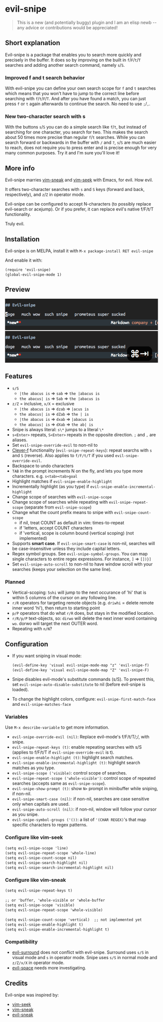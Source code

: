# evil-snipe

> This is a new (and potentially buggy) plugin and I am an elisp newb -- any
> advice or contributions would be appreciated!

## Short explanation

Evil-snipe is a package that enables you to search more quickly and precisely in the buffer.
It does so by improving on the built in `f`/`F`/`t`/`T` searches and adding another search command, namely
`s`/`S`.

### Improved f and t search behavior

With evil-snipe you can define your own search scope for `f` and `t` searches which means that you won't have to jump to the correct line
before searching with `f`/`t`/`F`/`T`. And after you have found a match, you can just press `f` or `t` again afterwards to continue the search. No need to use `;`/`,`.

### New two-character search with s

With the buttons `s`/`S` you can do a simple search like `f`/`t`, but instead of searching for one character, you search for two. This makes the search about 50 times more precise than regular `f`/`t` searches. While you can search forward or backwards in the buffer with `/` and `?`, `s`/`S` are much easier to reach, does not require you to press enter and is precise enough for very many common purposes. Try it and I'm sure you'll love it!

## More info

Evil-snipe marries [vim-sneak](https://github.com/justinmk/vim-sneak) and
[vim-seek](https://github.com/goldfeld/vim-seek) with Emacs, for evil. How evil.

It offers two-character searches with `s` and `S` keys (forward and back,
respectively), and `z`/`Z` in operator mode.

Evil-snipe can be configured to accept N-characters (to possibly replace
evil-search or acejump). Or if you prefer, it can replace evil's native f/F/t/T
functionality.

Truly evil.

## Installation

Evil-snipe is on MELPA, install it with `M-x package-install RET evil-snipe`

And enable it with:

```elisp
(require 'evil-snipe)
(global-evil-snipe-mode 1)
```

## Preview

![Motion example](screenshots/01.gif)
![Operator example](screenshots/02.gif)

## Features

  * `s/S`
    * `|the abacus is` => `sab`  => `the |abacus is`
    * `the abacus| is` => `Sab`  => `the |abacus is`
  * `z/Z` = inclusive, `x/X` = exclusive
    * `|the abacus is` => `dzab` => `|acus is`
    * `the abacus| is` => `dZab` => `the | is`
    * `|the abacus is` => `dxab` => `|abacus is`
    * `the abacus| is` => `dXab` => `the ab| is`
  * Snipe is always literal: `s\*` jumps to a literal `\*`
  * `s<Enter>` repeats, `S<Enter>` repeats in the opposite direction. `;` and
    `,` are aliases.
  * Set `evil-snipe-override-evil` to non-nil to
  * [Clever-f](https://github.com/rhysd/clever-f.vim) functionality
    (`evil-snipe-repeat-keys`): repeat searchs with `s` and `S` (reverse). Also
    applies to `f/F/t/T` if you used `evil-snipe-override-evil`.
  * Backspace to undo characters
  * `TAB` in the prompt increments N on the fly, and lets you type more
    characters. e.g. `s<tab><tab>goal`
  * Highlight matches if `evil-snipe-enable-highlight`
  * Incrementally highlight (as you type) if
    `evil-snipe-enable-incremental-highlight`
  * Change scope of searches with `evil-snipe-scope`
  * Change scope of searches while repeating with `evil-snipe-repeat-scope`
    (separate from `evil-snipe-scope`)
  * Change what the count prefix means to snipe with `evil-snipe-count-scope`
    * if nil, treat COUNT as default in vim: times-to-repeat
    * if 'letters, accept COUNT characters
    * if 'vertical, scope is column bound (vertical scoping) (not implemented)
  * Supports **smart case**. If `evil-snipe-smart-case` is non-nil, searches
    will be case-insensitive unless they include capital letters.
  * Regex symbol groups. See `evil-snipe-symbol-groups`. You can map single
    characters to entire regex expressions. For instance, `]` => `[])}]`
  * Set `evil-snipe-auto-scroll` to non-nil to have window scroll with your
    searches (keeps your selection on the same line).

### Planned

  * Vertical-scoping: `5shi` will jump to the next occurance of 'hi' that is
    within 5 columns of the cursor on any following line.
  * `r/R` operators for targeting remote objects (e.g. `driwhi` = delete remote inner word
    'hi'), then return to starting point
  * `p/P` operators that do what `r/R` does, but stays in the modified location.
  * `r/R/p/P` text-objects, so: `dirwo` will delete the next inner word containing `wo`.
    dorwo will target the next OUTER word.
  * Repeating with `n/N`?

## Configuration

* If you want sniping in visual mode:

  ```elisp
  (evil-define-key 'visual evil-snipe-mode-map "z" 'evil-snipe-f)
  (evil-define-key 'visual evil-snipe-mode-map "Z" 'evil-snipe-F)
  ```

* Snipe disables evil-mode's substitute commands (s/S). To prevent this,
  set `evil-snipe-auto-disable-substitute` to nil (before evil-snipe is loaded).

* To change the highlight colors, configure: `evil-snipe-first-match-face` and
  `evil-snipe-matches-face`

### Variables

Use `M-x describe-variable` to get more information.

  * `evil-snipe-override-evil (nil)`: Replace evil-mode's f/F/t/T/;/, with
    snipe.
  * `evil-snipe-repeat-keys (t)`: enable repeating searches with s/S (applies to
    f/F/t/T if `evil-snipe-override-evil` is t).
  * `evil-snipe-enable-highlight (t)`: highlight search matches.
  * `evil-snipe-enable-incremental-highlight (t)`: highlight search matches as
    you type.
  * `evil-snipe-scope ('visible)`: control scope of searches.
  * `evil-snipe-repeat-scope ('whole-visible')`: control scope of repeated
    searches (accepts same as `evil-snipe-scope`).
  * `evil-snipe-show-prompt (t)`: show `N>` prompt in minibuffer while sniping, if non-nil.
  * `evil-snipe-smart-case (nil)`: if non-nil, searches are case sensitive only
    when capitals are used.
  * `evil-snipe-auto-scroll (nil)`: if non-nil, window will follow your cursor as you snipe.
  * `evil-snipe-symbol-groups ('())`: a list of `'(CHAR REGEX)`'s that map
    specific characters to regex patterns.

### Configure like vim-seek

```elisp
(setq evil-snipe-scope 'line)
(setq evil-snipe-repeat-scope 'whole-line)
(setq evil-snipe-count-scope nil)
(setq evil-snipe-search-highlight nil)
(setq evil-snipe-search-incremental-highlight nil)
```

### Configure like vim-sneak

```elisp
(setq evil-snipe-repeat-keys t)

;; or 'buffer, 'whole-visible or 'whole-buffer
(setq evil-snipe-scope 'visible)
(setq evil-snipe-repeat-scope 'whole-visible)

(setq evil-snipe-count-scope 'vertical)  ;; not implemented yet
(setq evil-snipe-enable-highlight t)
(setq evil-snipe-enable-incremental-highlight t)
```

### Compatibility

* [evil-surround](https://github.com/timcharper/evil-surround) does not conflict
  with evil-snipe. Surround uses `s/S` in visual mode and `s` in operator mode.
  Snipe uses `s/S` in normal mode and `z/Z/x/X` in operator mode.
* [evil-space](https://github.com/linktohack/evil-space) needs more investigating.

## Credits

Evil-snipe was inspired by:

* [vim-seek](https://github.com/goldfeld/vim-seek)
* [vim-sneak](https://github.com/justinmk/vim-sneak)
* [evil-sneak](https://github.com/AshleyMoni/evil-sneak)
